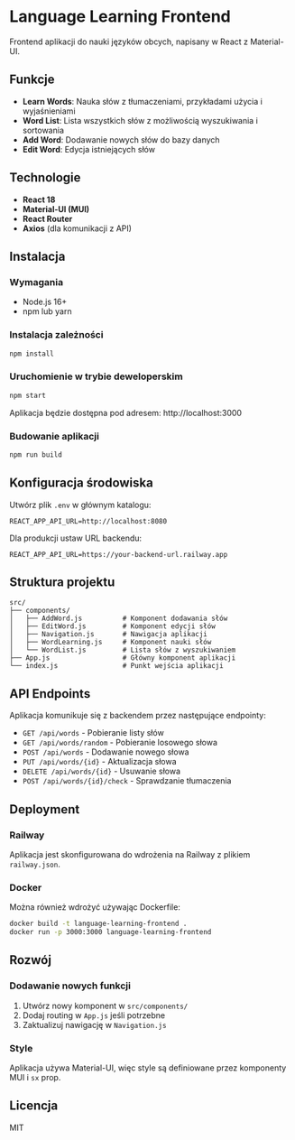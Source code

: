 # Language Learning Frontend

Frontend aplikacji do nauki języków obcych, napisany w React z Material-UI.

## Funkcje

- **Learn Words**: Nauka słów z tłumaczeniami, przykładami użycia i wyjaśnieniami
- **Word List**: Lista wszystkich słów z możliwością wyszukiwania i sortowania
- **Add Word**: Dodawanie nowych słów do bazy danych
- **Edit Word**: Edycja istniejących słów

## Technologie

- **React 18**
- **Material-UI (MUI)**
- **React Router**
- **Axios** (dla komunikacji z API)

## Instalacja

### Wymagania
- Node.js 16+ 
- npm lub yarn

### Instalacja zależności
```bash
npm install
```

### Uruchomienie w trybie deweloperskim
```bash
npm start
```

Aplikacja będzie dostępna pod adresem: http://localhost:3000

### Budowanie aplikacji
```bash
npm run build
```

## Konfiguracja środowiska

Utwórz plik `.env` w głównym katalogu:

```env
REACT_APP_API_URL=http://localhost:8080
```

Dla produkcji ustaw URL backendu:
```env
REACT_APP_API_URL=https://your-backend-url.railway.app
```

## Struktura projektu

```
src/
├── components/
│   ├── AddWord.js          # Komponent dodawania słów
│   ├── EditWord.js         # Komponent edycji słów
│   ├── Navigation.js       # Nawigacja aplikacji
│   ├── WordLearning.js     # Komponent nauki słów
│   └── WordList.js         # Lista słów z wyszukiwaniem
├── App.js                  # Główny komponent aplikacji
└── index.js                # Punkt wejścia aplikacji
```

## API Endpoints

Aplikacja komunikuje się z backendem przez następujące endpointy:

- `GET /api/words` - Pobieranie listy słów
- `GET /api/words/random` - Pobieranie losowego słowa
- `POST /api/words` - Dodawanie nowego słowa
- `PUT /api/words/{id}` - Aktualizacja słowa
- `DELETE /api/words/{id}` - Usuwanie słowa
- `POST /api/words/{id}/check` - Sprawdzanie tłumaczenia

## Deployment

### Railway
Aplikacja jest skonfigurowana do wdrożenia na Railway z plikiem `railway.json`.

### Docker
Można również wdrożyć używając Dockerfile:

```bash
docker build -t language-learning-frontend .
docker run -p 3000:3000 language-learning-frontend
```

## Rozwój

### Dodawanie nowych funkcji
1. Utwórz nowy komponent w `src/components/`
2. Dodaj routing w `App.js` jeśli potrzebne
3. Zaktualizuj nawigację w `Navigation.js`

### Style
Aplikacja używa Material-UI, więc style są definiowane przez komponenty MUI i `sx` prop.

## Licencja

MIT 